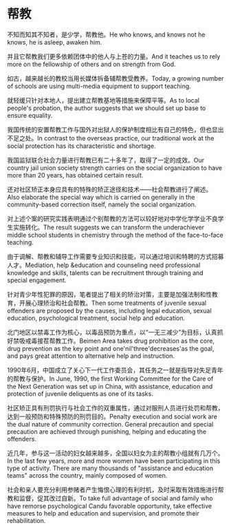 # 帮教

<p><span class="chinese">不知而知其不知者，是少学，帮教他。</span><span class="english">He who knows, and knows not he knows, he is asleep, awaken him.</span></p>

<p><span class="chinese">并且它帮教我们更多依赖团体中的他人与上苍的力量。</span><span class="english">And it teaches us to rely more on the fellowship of others and on strength from God.</span></p>

<p><span class="chinese">如古，越来越长的教校当用长媒体拆备辅帮教受教养。</span><span class="english">Today, a growing number of schools are using multi-media equipment to support teaching.</span></p>

<p><span class="chinese">就轻缓只针对本地人，提出建立帮教基地等措施来保障平等。</span><span class="english">As to local people's probation, the author suggests that we should set up base to ensure equality.</span></p>

<p><span class="chinese">我国传统的安置帮教工作与国外对出狱人的保护制度相比有自己的特色，但也显出不足之处。</span><span class="english">In contrast to the overseas practice, our traditional work at the social protection has its characteristic and shortage.</span></p>

<p><span class="chinese">我国监狱联合社会力量进行帮教已有二十多年了，取得了一定的成效。</span><span class="english">Our country jail union society strength carries on the social organization to have more than 20 years, has obtained certain result.</span></p>

<p><span class="chinese">还对社区矫正本身应具有的特殊的矫正途径和技术——社会帮教进行了阐述。</span><span class="english">Also elaborate the special way which is carried on generally in the community-based correction itself, namely the social organization.</span></p>

<p><span class="chinese">对上述个案的研究实践表明通过个别帮教的方法可以较好地对中学化学学业不良学生实施转化。</span><span class="english">The result suggests we can transform the underachiever middle school students in chemistry through the method of the face-to-face teaching.</span></p>

<p><span class="chinese">由于调解、帮教和辅导工作需要专业知识和技能，可以通过培训和特聘的方式招募人才。</span><span class="english">Mediation, help &education and counseling need professional knowledge and skills, talents can be recruitment through training and special engagement.</span></p>

<p><span class="chinese">针对青少年性犯罪的原因，笔者提出了相关的矫治对策，主要是加强法制和性教育，开展心理矫治和社会帮教。</span><span class="english">Then some treatments of juvenile sexual offenders are proposed by the causes, including legal education, sexual education, psychological treatment, social help and education.</span></p>

<p><span class="chinese">北门地区以禁毒工作为核心，以毒品预防为重点，以“一无三减少”为目标，认真抓好禁吸戒毒接茬帮教工作。</span><span class="english">Beimen Area takes drug prohibition as the core, drug prevention as the key point and one'nil'three'decreases'as the goal, and pays great attention to alternative help and instruction.</span></p>

<p><span class="chinese">1990年6月，中国成立了关心下一代工作委员会，其任务之一就是指导对失足青年的帮教与保护。</span><span class="english">In June, 1990, the first Working Committee for the Care of the Next Generation was set up in China, with assistance, education and protection of juvenile deliquents as one of its tasks.</span></p>

<p><span class="chinese">社区矫正具有刑罚执行与社会工作的双重属性，通过对服刑人员进行处罚和帮教，达到一般预防和特殊预防的刑罚目的。</span><span class="english">Penalty execution and social work are the dual nature of community correction. General precaution and special precaution are achieved through punishing, helping and educating the offenders.</span></p>

<p><span class="chinese">近几年，参与这一活动的妇女越来越多，全国以妇女为主的帮教小组就有几万个。</span><span class="english">In the last few years, more and more women have been participating in this type of activity. There are many thousands of "assistance and education teams" across the country, mainly composed of women.</span></p>

<p><span class="chinese">社会和亲人要充分利用参赌者产生悔恨心理的有利时机，及时采取有效措施进行帮教和监督，促其改过自新。</span><span class="english">To take full advantage of social and family who have remorse psychological Candu favorable opportunity, take effective measures to help and education and supervision, and promote their rehabilitation.</span></p>

